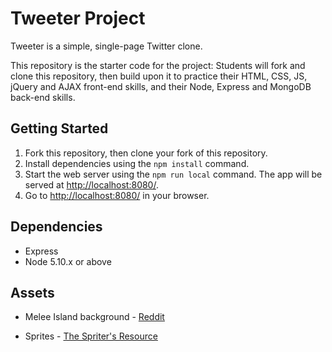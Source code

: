 # Tweeter Project

Tweeter is a simple, single-page Twitter clone.

This repository is the starter code for the project: Students will fork and clone this repository, then build upon it to practice their HTML, CSS, JS, jQuery and AJAX front-end skills, and their Node, Express and MongoDB back-end skills.

## Getting Started

1. Fork this repository, then clone your fork of this repository.
2. Install dependencies using the `npm install` command.
3. Start the web server using the `npm run local` command. The app will be served at <http://localhost:8080/>.
4. Go to <http://localhost:8080/> in your browser.

## Dependencies

- Express
- Node 5.10.x or above

## Assets

- Melee Island background - [Reddit](https://www.reddit.com/r/gaming/comments/d20fh/have_3_widescreen_monitors_heres_a_monkey_island/)

- Sprites - [The Spriter's Resource](https://www.spriters-resource.com/pc_computer/secretofmonkeyisland/sheet/26970/)
